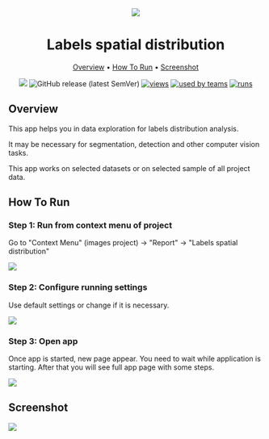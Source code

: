<div align="center" markdown> 

<img src="https://i.imgur.com/MGi3NXG.jpg"/>

# Labels spatial distribution
  
<p align="center">

  <a href="#overview">Overview</a> •
  <a href="#How-To-Run">How To Run</a> •
  <a href="#Explanation">Screenshot</a>
</p>

[![](https://img.shields.io/badge/slack-chat-green.svg?logo=slack)](https://supervise.ly/slack) 
![GitHub release (latest SemVer)](https://img.shields.io/github/v/release/supervisely-ecosystem/labels-spatial-distribution)
[![views](https://app.supervise.ly/public/api/v3/ecosystem.counters?repo=supervisely-ecosystem/labels-spatial-distribution&counter=views&label=views&123)](https://supervise.ly)
[![used by teams](https://app.supervise.ly/public/api/v3/ecosystem.counters?repo=supervisely-ecosystem/labels-spatial-distribution&counter=downloads&label=used%20by%20teams&123)](https://supervise.ly)
[![runs](https://app.supervise.ly/public/api/v3/ecosystem.counters?repo=supervisely-ecosystem/labels-spatial-distribution&counter=runs&label=runs&123)](https://supervise.ly)

</div>

## Overview 

This app helps you in data exploration for labels distribution analysis. 

It may be necessary for segmentation, detection and other computer vision tasks.

This app works on selected datasets or on selected sample of all project data.

## How To Run

### Step 1: Run from context menu of project

Go to "Context Menu" (images project) -> "Report" -> "Labels spatial distribution"

<img src="https://i.imgur.com/ydtdcAh.png" />

### Step 2: Configure running settings

Use default settings or change if it is necessary.

<img src="https://i.imgur.com/qU8KrkW.jpg" />

### Step 3:  Open app

Once app is started, new page appear. You need to wait while application is starting. After that you will see full app page with some steps.

<img src="https://i.imgur.com/BGZzUMt.jpg" />

## Screenshot

<img src="https://i.imgur.com/G2hWaGf.png"/>